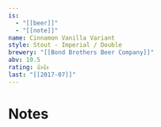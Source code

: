 ```yaml
---
is:
  - "[[beer]]"
  - "[[note]]"
name: Cinnamon Vanilla Variant
style: Stout - Imperial / Double
brewery: "[[Bond Brothers Beer Company]]"
abv: 10.5
rating: 👍👍
last: "[[2017-07]]"
---
```

# Notes

